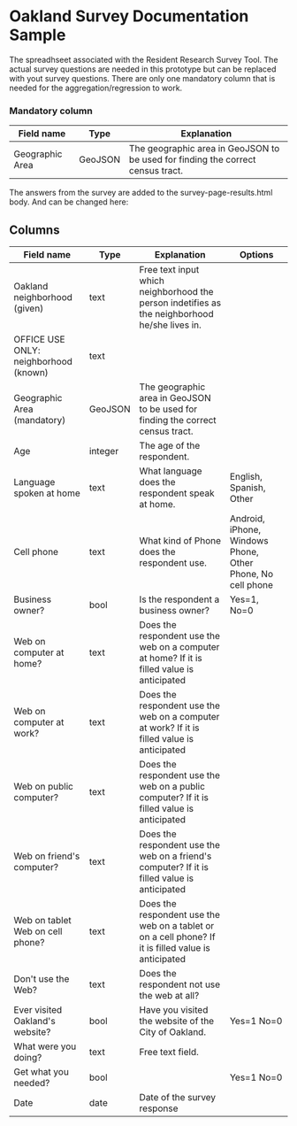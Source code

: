 # Oakland Survey Documentation Sample
The spreadhseet associated with the Resident Research Survey Tool.
The actual survey questions are needed in this prototype but can be replaced with yout survey questions.
There are only one mandatory column that is needed for the aggregation/regression to work.

### Mandatory column
Field name | Type | Explanation
-----------|------|------------
Geographic Area|GeoJSON|The geographic area in GeoJSON to be used for finding the correct census tract.

The answers from the survey are added to the survey-page-results.html body. 
And can be changed here:

## Columns

Field name | Type | Explanation | Options
-----------|------|------------|---------
Oakland neighborhood (given)|text|Free text input which neighborhood the person indetifies as the neighborhood he/she lives in.|
OFFICE USE ONLY: neighborhood (known)|text||
Geographic Area (mandatory)|GeoJSON| The geographic area in GeoJSON to be used for finding the correct census tract.|
Age|integer| The age of the respondent.|
Language spoken at home|text| What language does the respondent speak at home. | English, Spanish, Other
Cell phone|text| What kind of Phone does the respondent use. | Android, iPhone, Windows Phone, Other Phone, No cell phone
Business owner?|bool| Is the respondent a business owner?|  Yes=1, No=0
Web on computer at home?|text| Does the respondent use the web on a computer at home? If it is filled value is anticipated|
Web on computer at work?|text| Does the respondent use the web on a computer at work? If it is filled value is anticipated|
Web on public computer?|text| Does the respondent use the web on a public computer? If it is filled value is anticipated|
Web on friend's computer?|text| Does the respondent use the web on a friend's computer? If it is filled value is anticipated|
Web on tablet Web on cell phone?|text|Does the respondent use the web on a tablet or on a cell phone? If it is filled value is anticipated|
Don't use the Web?|text|Does the respondent not use the web at all? |
Ever visited Oakland's website?|bool| Have you visited the website of the City of Oakland.| Yes=1 No=0
What were you doing?|text| Free text field.|
Get what you needed?|bool|| Yes=1 No=0
Date|date| Date of the survey response|
